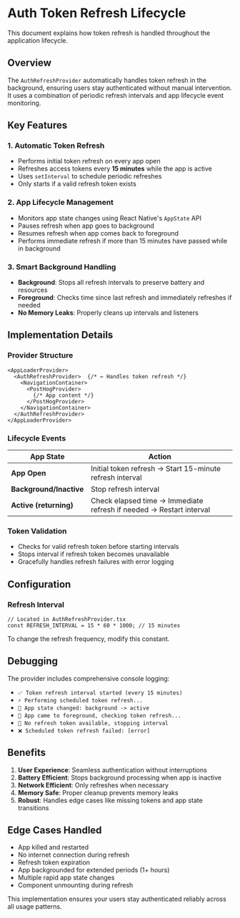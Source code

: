 # Auth Token Refresh Lifecycle

This document explains how token refresh is handled throughout the application lifecycle.

## Overview

The `AuthRefreshProvider` automatically handles token refresh in the background, ensuring users stay authenticated without manual intervention. It uses a combination of periodic refresh intervals and app lifecycle event monitoring.

## Key Features

### 1. **Automatic Token Refresh**
- Performs initial token refresh on every app open
- Refreshes access tokens every **15 minutes** while the app is active
- Uses `setInterval` to schedule periodic refreshes
- Only starts if a valid refresh token exists

### 2. **App Lifecycle Management**
- Monitors app state changes using React Native's `AppState` API
- Pauses refresh when app goes to background
- Resumes refresh when app comes back to foreground
- Performs immediate refresh if more than 15 minutes have passed while in background

### 3. **Smart Background Handling**
- **Background**: Stops all refresh intervals to preserve battery and resources
- **Foreground**: Checks time since last refresh and immediately refreshes if needed
- **No Memory Leaks**: Properly cleans up intervals and listeners

## Implementation Details

### Provider Structure
```tsx
<AppLoaderProvider>
  <AuthRefreshProvider>  {/* ← Handles token refresh */}
    <NavigationContainer>
      <PostHogProvider>
        {/* App content */}
      </PostHogProvider>
    </NavigationContainer>
  </AuthRefreshProvider>
</AppLoaderProvider>
```

### Lifecycle Events

| App State | Action |
|-----------|--------|
| **App Open** | Initial token refresh → Start 15-minute refresh interval |
| **Background/Inactive** | Stop refresh interval |
| **Active (returning)** | Check elapsed time → Immediate refresh if needed → Restart interval |

### Token Validation
- Checks for valid refresh token before starting intervals
- Stops interval if refresh token becomes unavailable
- Gracefully handles refresh failures with error logging

## Configuration

### Refresh Interval
```tsx
// Located in AuthRefreshProvider.tsx
const REFRESH_INTERVAL = 15 * 60 * 1000; // 15 minutes
```

To change the refresh frequency, modify this constant.

## Debugging

The provider includes comprehensive console logging:

- `✅ Token refresh interval started (every 15 minutes)`
- `⚡ Performing scheduled token refresh...`
- `📱 App state changed: background -> active`
- `🔄 App came to foreground, checking token refresh...`
- `🚫 No refresh token available, stopping interval`
- `❌ Scheduled token refresh failed: [error]`

## Benefits

1. **User Experience**: Seamless authentication without interruptions
2. **Battery Efficient**: Stops background processing when app is inactive  
3. **Network Efficient**: Only refreshes when necessary
4. **Memory Safe**: Proper cleanup prevents memory leaks
5. **Robust**: Handles edge cases like missing tokens and app state transitions

## Edge Cases Handled

- App killed and restarted
- No internet connection during refresh
- Refresh token expiration
- App backgrounded for extended periods (1+ hours)
- Multiple rapid app state changes
- Component unmounting during refresh

This implementation ensures your users stay authenticated reliably across all usage patterns. 
